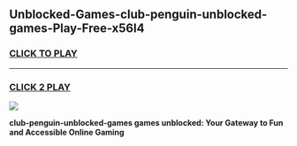 
## Unblocked-Games-club-penguin-unblocked-games-Play-Free-x56l4
<h3>
<a href="https://premium76.site?title=club-penguin-unblocked-games&ref=18A1">CLICK TO PLAY</a></h3>
<hr>

<h3>
<a href="https://premium76.site?title=club-penguin-unblocked-games&ref=18A1">CLICK 2 PLAY</a>
  
</h3>

<a href="https://premium76.site?title=club-penguin-unblocked-games&ref=18A1"><img src="https://clearcache.store/games.png"></a>


**club-penguin-unblocked-games games unblocked: Your Gateway to Fun and Accessible Online Gaming**
